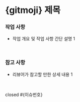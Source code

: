 # {gitmoji} 제목

### 작업 사항

- 작업 개요 및 작업 사항 간단 설명 1

<br/>

### 참고 사항

- 리뷰어가 참고할 만한 상세 내용 1

<br/>

closed #{이슈번호}

<br/>
